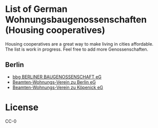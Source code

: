 # List of German Wohnungsbaugenossenschaften (Housing cooperatives)
Housing cooperatives are a great way to make living in cities affordable. 
The list is work in progress. Feel free to add more Genossenschaften.

## Berlin

* [bbg BERLINER BAUGENOSSENSCHAFT eG](http://bbg-eg.de/)
* [Beamten-Wohnungs-Verein zu Berlin eG](https://www.bwv-berlin.de/)
* [Beamten-Wohnungs-Verein zu Köpenick eG](https://www.bwv-zk.de/)

# License

CC-0
